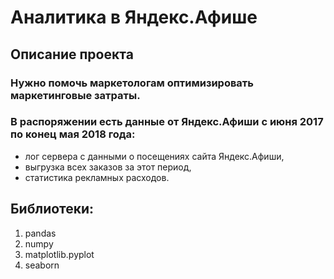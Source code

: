 # Аналитика в Яндекс.Афише
## Описание проекта
### Нужно помочь маркетологам оптимизировать маркетинговые затраты.
### В распоряжении есть данные от Яндекс.Афиши с июня 2017 по конец мая 2018 года:
- лог сервера с данными о посещениях сайта Яндекс.Афиши,
- выгрузка всех заказов за этот период,
- статистика рекламных расходов.
## Библиотеки:
1. pandas
2. numpy
3. matplotlib.pyplot
4. seaborn
